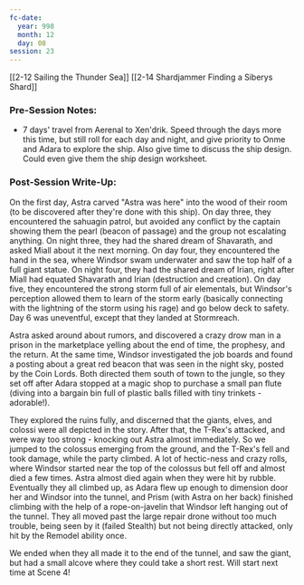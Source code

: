 ```yaml
---
fc-date:
  year: 998
  month: 12
  day: 08
session: 23
---
```

[[2-12  Sailing the Thunder Sea]] [[2-14  Shardjammer Finding a Siberys Shard]]

### Pre-Session Notes:

* 7 days' travel from Aerenal to Xen'drik. Speed through the days more this time, but still roll for each day and night, and give priority to Onme and Adara to explore the ship. Also give time to discuss the ship design. Could even give them the ship design worksheet.

### Post-Session Write-Up:

On the first day, Astra carved "Astra was here" into the wood of their room (to be discovered after they're done with this ship). On day three, they encountered the sahuagin patrol, but avoided any conflict by the captain showing them the pearl (beacon of passage) and the group not escalating anything. On night three, they had the shared dream of Shavarath, and asked Miall about it the next morning. On day four, they encountered the hand in the sea, where Windsor swam underwater and saw the top half of a full giant statue. On night four, they had the shared dream of Irian, right after Miall had equated Shavarath and Irian (destruction and creation). On day five, they encountered the strong storm full of air elementals, but Windsor's perception allowed them to learn of the storm early (basically connecting with the lightning of the storm using his rage) and go below deck to safety. Day 6 was uneventful, except that they landed at Stormreach.

Astra asked around about rumors, and discovered a crazy drow man in a prison in the marketplace yelling about the end of time, the prophesy, and the return. At the same time, Windsor investigated the job boards and found a posting about a great red beacon that was seen in the night sky, posted by the Coin Lords. Both directed them south of town to the jungle, so they set off after Adara stopped at a magic shop to purchase a small pan flute (diving into a bargain bin full of plastic balls filled with tiny trinkets - adorable!).

They explored the ruins fully, and discerned that the giants, elves, and colossi were all depicted in the story. After that, the T-Rex's attacked, and were way too strong - knocking out Astra almost immediately. So we jumped to the colossus emerging from the ground, and the T-Rex's fell and took damage, while the party climbed. A lot of hectic-ness and crazy rolls, where Windsor started near the top of the colossus but fell off and almost died a few times. Astra almost died again when they were hit by rubble. Eventually they all climbed up, as Adara flew up enough to dimension door her and Windsor into the tunnel, and Prism (with Astra on her back) finished climbing with the help of a rope-on-javelin that Windsor left hanging out of the tunnel. They all moved past the large repair drone without too much trouble, being seen by it (failed Stealth) but not being directly attacked, only hit by the Remodel ability once.

We ended when they all made it to the end of the tunnel, and saw the giant, but had a small alcove where they could take a short rest. Will start next time at Scene 4!
